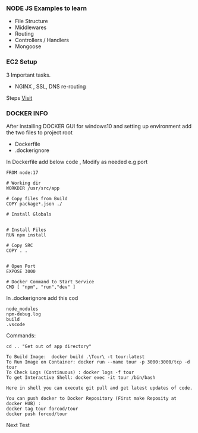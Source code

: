 ### NODE JS Examples to learn

- File Structure
- Middlewares
- Routing
- Controllers / Handlers
- Mongoose

### EC2 Setup

3 Important tasks.

- NGINX , SSL, DNS re-routing

Steps [Visit](https://github.com/code-simple/nodejs-on-ec2#node-hello-world)

### DOCKER INFO

After installing DOCKER GUI for windows10 and setting up environment
add the two files to project root

- Dockerfile
- .dockerignore

In Dockerfile add below code , Modify as needed e.g port

```
FROM node:17

# Working dir
WORKDIR /usr/src/app

# Copy files from Build
COPY package*.json ./

# Install Globals


# Install Files
RUN npm install

# Copy SRC
COPY . .


# Open Port
EXPOSE 3000

# Docker Command to Start Service
CMD [ "npm", "run","dev" ]
```

In .dockerignore add this cod

```
node_modules
npm-debug.log
build
.vscode
```

Commands:

```
cd .. "Get out of app directory"

To Build Image:  docker build .\Tour\ -t tour:latest
To Run Image on Container: docker run --name tour -p 3000:3000/tcp -d tour
To Check Logs (Continuous) : docker logs -f tour
To get Interactive Shell: docker exec -it tour /bin/bash

Here in shell you can execute git pull and get latest updates of code.

You can push docker to Docker Repository (First make Reposity at docker HUB) :
docker tag tour forcod/tour
docker push forcod/tour
```

Next Test
